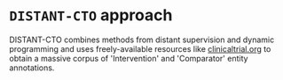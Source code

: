 # `DISTANT-CTO` approach

DISTANT-CTO combines methods from distant supervision and dynamic programming and uses freely-available resources like [clinicaltrial.org](https://clinicaltrials.gov/) to obtain a massive corpus of 'Intervention' and 'Comparator' entity annotations.

